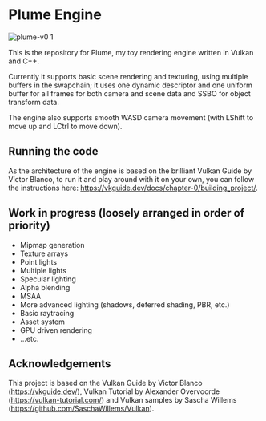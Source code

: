 # Plume Engine

![plume-v0 1](https://user-images.githubusercontent.com/55918604/225998504-cab5905c-f49e-477e-a29f-3d611d9a6aa4.png)

This is the repository for Plume, my toy rendering engine written in Vulkan and C++.

Currently it supports basic scene rendering and texturing, using multiple buffers in the swapchain; it uses one dynamic descriptor and one uniform buffer for all frames for both camera and scene data and SSBO for object transform data.

The engine also supports smooth WASD camera movement (with LShift to move up and LCtrl to move down).

## Running the code

As the architecture of the engine is based on the brilliant Vulkan Guide by Victor Blanco, to run it and play around with it on your own, you can follow the instructions here: https://vkguide.dev/docs/chapter-0/building_project/.

## Work in progress (loosely arranged in order of priority)

* Mipmap generation
* Texture arrays
* Point lights
* Multiple lights
* Specular lighting
* Alpha blending
* MSAA
* More advanced lighting (shadows, deferred shading, PBR, etc.)
* Basic raytracing
* Asset system
* GPU driven rendering
* ...etc.

## Acknowledgements

This project is based on the Vulkan Guide by Victor Blanco (https://vkguide.dev/), Vulkan Tutorial by Alexander Overvoorde (https://vulkan-tutorial.com/) and Vulkan samples by Sascha Willems (https://github.com/SaschaWillems/Vulkan).

